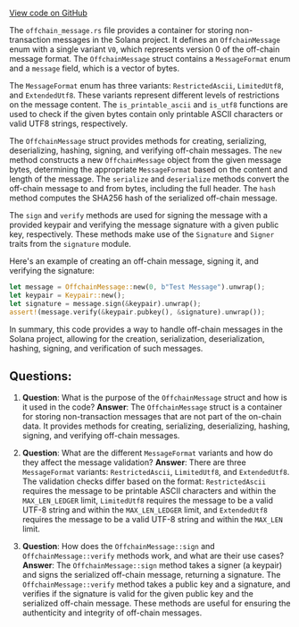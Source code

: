 [View code on GitHub](https://github.com/solana-labs/solana/blob/master/sdk/src/offchain_message.rs)

The `offchain_message.rs` file provides a container for storing non-transaction messages in the Solana project. It defines an `OffchainMessage` enum with a single variant `V0`, which represents version 0 of the off-chain message format. The `OffchainMessage` struct contains a `MessageFormat` enum and a `message` field, which is a vector of bytes.

The `MessageFormat` enum has three variants: `RestrictedAscii`, `LimitedUtf8`, and `ExtendedUtf8`. These variants represent different levels of restrictions on the message content. The `is_printable_ascii` and `is_utf8` functions are used to check if the given bytes contain only printable ASCII characters or valid UTF8 strings, respectively.

The `OffchainMessage` struct provides methods for creating, serializing, deserializing, hashing, signing, and verifying off-chain messages. The `new` method constructs a new `OffchainMessage` object from the given message bytes, determining the appropriate `MessageFormat` based on the content and length of the message. The `serialize` and `deserialize` methods convert the off-chain message to and from bytes, including the full header. The `hash` method computes the SHA256 hash of the serialized off-chain message.

The `sign` and `verify` methods are used for signing the message with a provided keypair and verifying the message signature with a given public key, respectively. These methods make use of the `Signature` and `Signer` traits from the `signature` module.

Here's an example of creating an off-chain message, signing it, and verifying the signature:

```rust
let message = OffchainMessage::new(0, b"Test Message").unwrap();
let keypair = Keypair::new();
let signature = message.sign(&keypair).unwrap();
assert!(message.verify(&keypair.pubkey(), &signature).unwrap());
```

In summary, this code provides a way to handle off-chain messages in the Solana project, allowing for the creation, serialization, deserialization, hashing, signing, and verification of such messages.
## Questions: 
 1. **Question**: What is the purpose of the `OffchainMessage` struct and how is it used in the code?
   **Answer**: The `OffchainMessage` struct is a container for storing non-transaction messages that are not part of the on-chain data. It provides methods for creating, serializing, deserializing, hashing, signing, and verifying off-chain messages.

2. **Question**: What are the different `MessageFormat` variants and how do they affect the message validation?
   **Answer**: There are three `MessageFormat` variants: `RestrictedAscii`, `LimitedUtf8`, and `ExtendedUtf8`. The validation checks differ based on the format: `RestrictedAscii` requires the message to be printable ASCII characters and within the `MAX_LEN_LEDGER` limit, `LimitedUtf8` requires the message to be a valid UTF-8 string and within the `MAX_LEN_LEDGER` limit, and `ExtendedUtf8` requires the message to be a valid UTF-8 string and within the `MAX_LEN` limit.

3. **Question**: How does the `OffchainMessage::sign` and `OffchainMessage::verify` methods work, and what are their use cases?
   **Answer**: The `OffchainMessage::sign` method takes a signer (a keypair) and signs the serialized off-chain message, returning a signature. The `OffchainMessage::verify` method takes a public key and a signature, and verifies if the signature is valid for the given public key and the serialized off-chain message. These methods are useful for ensuring the authenticity and integrity of off-chain messages.